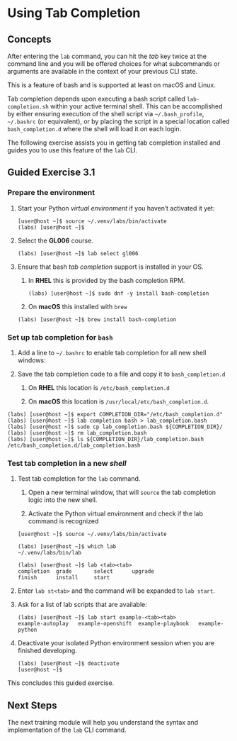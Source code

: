 # Using Tab Completion

## Concepts

After entering the `lab` command, you can hit the *tab* key twice at the
command line and you will be offered choices for what subcommands or
arguments are available in the context of your previous CLI state.

This is a feature of bash and is supported at least on macOS and Linux.

Tab completion depends upon executing a bash script called
`lab-completion.sh` within your active terminal shell. This can be
accomplished by either ensuring execution of the shell script via
`~/.bash_profile`, `~/.bashrc` (or equivalent), or by placing the script
in a special location called `bash_completion.d` where the shell will
load it on each login.

The following exercise assists you in getting tab completion installed
and guides you to use this feature of the `lab` CLI.

## Guided Exercise 3.1

### Prepare the environment

1.  Start your Python *virtual environment* if you haven’t activated it
    yet:

        [user@host ~]$ source ~/.venv/labs/bin/activate
        (labs) [user@host ~]$

2.  Select the **GL006** course.

        (labs) [user@host ~]$ lab select gl006

3.  Ensure that bash *tab completion* support is installed in your OS.

    1.  In **RHEL** this is provided by the bash completion RPM.

            (labs) [user@host ~]$ sudo dnf -y install bash-completion

    2.  On **macOS** this installed with `brew`

    <!-- -->

        (labs) [user@host ~]$ brew install bash-completion

### Set up tab completion for `bash`

1.  Add a line to `~/.bashrc` to enable tab completion for all new shell
    windows:

2.  Save the tab completion code to a file and copy it to
    `bash_completion.d`

    1.  On **RHEL** this location is `/etc/bash_completion.d`

    2.  On **macOS** this location is
        `/usr/local/etc/bash_completion.d`.

<!-- -->

    (labs) [user@host ~]$ export COMPLETION_DIR="/etc/bash_completion.d"
    (labs) [user@host ~]$ lab completion bash > lab_completion.bash
    (labs) [user@host ~]$ sudo cp lab_completion.bash ${COMPLETION_DIR}/
    (labs) [user@host ~]$ rm lab_completion.bash
    (labs) [user@host ~]$ ls ${COMPLETION_DIR}/lab_completion.bash
    /etc/bash_completion.d/lab_completion.bash

### Test tab completion in a new *shell*

1.  Test tab completion for the `lab` command.

    1.  Open a new terminal window, that will `source` the tab
        completion logic into the new shell.

    2.  Activate the Python virtual environment and check if the lab
        command is recognized

    <!-- -->

        [user@host ~]$ source ~/.venv/labs/bin/activate

        (labs) [user@host ~]$ which lab
        ~/.venv/labs/bin/lab

        (labs) [user@host ~]$ lab <tab><tab>
        completion  grade       select      upgrade
        finish      install     start

2.  Enter `lab st<tab>` and the command will be expanded to `lab start`.

3.  Ask for a list of lab scripts that are available:

        (labs) [user@host ~]$ lab start example-<tab><tab>
        example-autoplay   example-openshift  example-playbook   example-python

4.  Deactivate your isolated Python environment session when you are
    finished developing.

        (labs) [user@host ~]$ deactivate
        [user@host ~]$

This concludes this guided exercise.

## Next Steps

The next training module will help you understand the syntax and
implementation of the `lab` CLI command.

